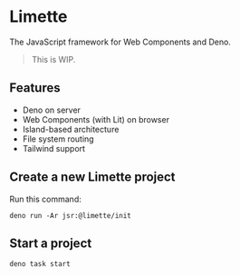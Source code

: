 # Limette

The JavaScript framework for Web Components and Deno.

> This is WIP.

## Features

- Deno on server
- Web Components (with Lit) on browser
- Island-based architecture
- File system routing
- Tailwind support

## Create a new Limette project

Run this command:

```
deno run -Ar jsr:@limette/init
```

## Start a project

```
deno task start
```
